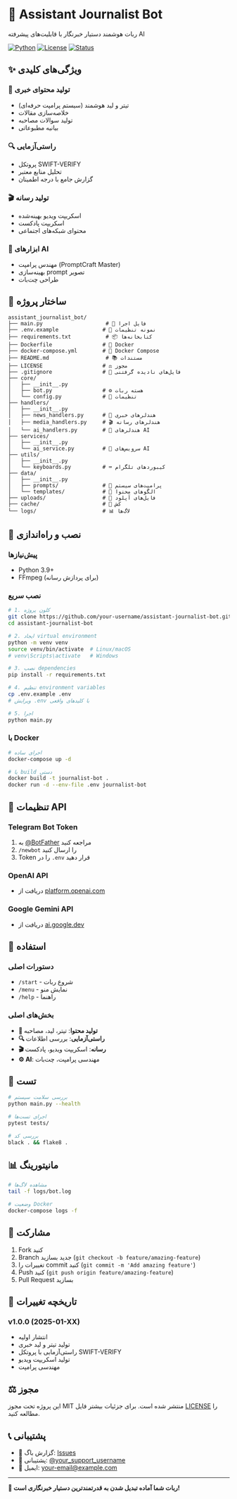 # 🤖 Assistant Journalist Bot

ربات هوشمند دستیار خبرنگار با قابلیت‌های پیشرفته AI

[![Python](https://img.shields.io/badge/python-3.9+-blue.svg)](https://python.org)
[![License](https://img.shields.io/badge/license-MIT-green.svg)](LICENSE)
[![Status](https://img.shields.io/badge/status-active-success.svg)]()

## ✨ ویژگی‌های کلیدی

### 📰 تولید محتوای خبری
- تیتر و لید هوشمند (سیستم پرامپت حرفه‌ای)
- خلاصه‌سازی مقالات
- تولید سوالات مصاحبه
- بیانیه مطبوعاتی

### 🔍 راستی‌آزمایی
- پروتکل SWIFT-VERIFY
- تحلیل منابع معتبر
- گزارش جامع با درجه اطمینان

### 🎬 تولید رسانه
- اسکریپت ویدیو بهینه‌شده
- اسکریپت پادکست
- محتوای شبکه‌های اجتماعی

### 🤖 ابزارهای AI
- مهندس پرامپت (PromptCraft Master)
- بهینه‌سازی prompt تصویر
- طراحی چت‌بات

## 📁 ساختار پروژه

```
assistant_journalist_bot/
├── main.py                    # 🚀 فایل اجرا
├── .env.example              # 🔐 نمونه تنظیمات
├── requirements.txt           # 📦 کتابخانه‌ها
├── Dockerfile                # 🐳 Docker
├── docker-compose.yml        # 🐳 Docker Compose
├── README.md                  # 📚 مستندات
├── LICENSE                   # ⚖️ مجوز
├── .gitignore                # 🚫 فایل‌های نادیده گرفتنی
├── core/
│   ├── __init__.py
│   ├── bot.py                # ⚙️ هسته ربات
│   └── config.py             # 🔧 تنظیمات
├── handlers/
│   ├── __init__.py
│   ├── news_handlers.py      # 📰 هندلرهای خبری
│   ├── media_handlers.py     # 🎬 هندلرهای رسانه
│   └── ai_handlers.py        # 🤖 هندلرهای AI
├── services/
│   ├── __init__.py
│   └── ai_service.py         # 🧠 سرویس‌های AI
├── utils/
│   ├── __init__.py
│   └── keyboards.py          # ⌨️ کیبوردهای تلگرام
├── data/
│   ├── __init__.py
│   ├── prompts/              # 📝 پرامپت‌های سیستم
│   └── templates/            # 📄 الگوهای محتوا
├── uploads/                  # 📁 فایل‌های آپلود
├── cache/                    # 💾 کش
└── logs/                     # 📊 لاگ‌ها
```

## 🚀 نصب و راه‌اندازی

### پیش‌نیازها
- Python 3.9+
- FFmpeg (برای پردازش رسانه)

### نصب سریع

```bash
# 1. کلون پروژه
git clone https://github.com/your-username/assistant-journalist-bot.git
cd assistant-journalist-bot

# 2. ایجاد virtual environment
python -m venv venv
source venv/bin/activate  # Linux/macOS
# venv\Scripts\activate   # Windows

# 3. نصب dependencies
pip install -r requirements.txt

# 4. تنظیم environment variables
cp .env.example .env
# ویرایش .env با کلیدهای واقعی

# 5. اجرا
python main.py
```

### با Docker

```bash
# اجرای ساده
docker-compose up -d

# یا build دستی
docker build -t journalist-bot .
docker run -d --env-file .env journalist-bot
```

## 🔑 تنظیمات API

### Telegram Bot Token
1. به [@BotFather](https://t.me/BotFather) مراجعه کنید
2. `/newbot` را ارسال کنید
3. Token را در `.env` قرار دهید

### OpenAI API
- دریافت از [platform.openai.com](https://platform.openai.com)

### Google Gemini API  
- دریافت از [ai.google.dev](https://ai.google.dev)

## 📖 استفاده

### دستورات اصلی
- `/start` - شروع ربات
- `/menu` - نمایش منو
- `/help` - راهنما

### بخش‌های اصلی
- **📰 تولید محتوا**: تیتر، لید، مصاحبه
- **🔍 راستی‌آزمایی**: بررسی اطلاعات
- **🎬 رسانه**: اسکریپت ویدیو، پادکست
- **⚙️ AI**: مهندسی پرامپت، چت‌بات

## 🧪 تست

```bash
# بررسی سلامت سیستم
python main.py --health

# اجرای تست‌ها
pytest tests/

# بررسی کد
black . && flake8 .
```

## 📊 مانیتورینگ

```bash
# مشاهده لاگ‌ها
tail -f logs/bot.log

# وضعیت Docker
docker-compose logs -f
```

## 🤝 مشارکت

1. Fork کنید
2. Branch جدید بسازید (`git checkout -b feature/amazing-feature`)
3. تغییرات را commit کنید (`git commit -m 'Add amazing feature'`)
4. Push کنید (`git push origin feature/amazing-feature`)
5. Pull Request بسازید

## 📝 تاریخچه تغییرات

### v1.0.0 (2025-01-XX)
- انتشار اولیه
- تولید تیتر و لید خبری
- راستی‌آزمایی با پروتکل SWIFT-VERIFY
- تولید اسکریپت ویدیو
- مهندسی پرامپت

## ⚖️ مجوز

این پروژه تحت مجوز MIT منتشر شده است. برای جزئیات بیشتر فایل [LICENSE](LICENSE) را مطالعه کنید.

## 📞 پشتیبانی

- 🐛 گزارش باگ: [Issues](https://github.com/your-username/assistant-journalist-bot/issues)
- 💬 پشتیبانی: [@your_support_username](https://t.me/your_support_username)
- 📧 ایمیل: your-email@example.com

---

**🎉 ربات شما آماده تبدیل شدن به قدرتمندترین دستیار خبرنگاری است!**